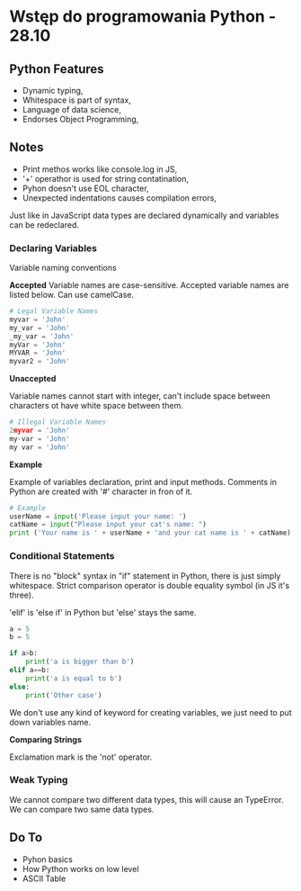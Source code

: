 # **Wstęp do programowania Python - 28.10**

## **Python Features**

-   Dynamic typing,
-   Whitespace is part of syntax,
-   Language of data science,
-   Endorses Object Programming,

## **Notes**

-   Print methos works like console.log in JS,
-   '+' operathor is used for string contatination,
-   Pyhon doesn't use EOL character,
-   Unexpected indentations causes compilation errors,

Just like in JavaScript data types are declared dynamically and variables can be redeclared.

### **Declaring Variables**

Variable naming conventions

**Accepted**
Variable names are case-sensitive. Accepted variable names are listed below. Can use camelCase.

```py
# Legal Variable Names
myvar = 'John'
my_var = 'John'
_my_var = 'John'
myVar = 'John'
MYVAR = 'John'
myvar2 = 'John'
```

**Unaccepted**

Variable names cannot start with integer, can't include space
between characters ot have white space between them.

```py
# Illegal Variable Names
2myvar = 'John'
my-var = 'John'
my var = 'John'
```

**Example**

Example of variables declaration, print and input methods.
Comments in Python are created with '#' character in fron of it.

```py
# Example
userName = input('Please input your name: ')
catName = input("Please input your cat's name: ")
print ('Your name is ' + userName + 'and your cat name is ' + catName)
```

### **Conditional Statements**

There is no "block" syntax in "if" statement in Python, there is just simply whitespace. Strict comparison operator is double equality symbol (in JS it's three).

'elif' is 'else if' in Python but 'else' stays the same.

```py
a = 5
b = 5

if a>b:
    print('a is bigger than b')
elif a==b:
    print('a is equal to b')
else:
    print('Other case')
```

We don't use any kind of keyword for creating variables, we just need to put down variables name.

**Comparing Strings**

Exclamation mark is the 'not' operator.

### **Weak Typing**

We cannot compare two different data types, this will cause an TypeError. We can compare two same data types.

## **Do To**

-   Pyhon basics
-   How Python works on low level
-   ASCII Table
